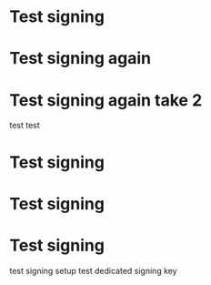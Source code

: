# Test signing
# Test signing again
# Test signing again take 2
test
test
# Test signing
# Test signing
# Test signing
test signing setup
test dedicated signing key
